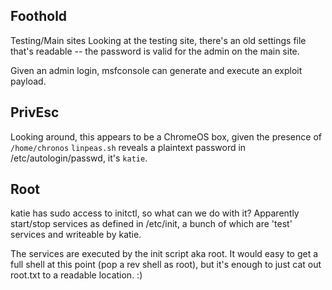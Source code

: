 ## Foothold

Testing/Main sites
Looking at the testing site, there's an old settings file that's readable -- the password is valid for the admin on the main site.

Given an admin login, msfconsole can generate and execute an exploit payload.

## PrivEsc

Looking around, this appears to be a ChromeOS box, given the presence of `/home/chronos`
`linpeas.sh` reveals a plaintext password in /etc/autologin/passwd, it's `katie`.

## Root

katie has sudo access to initctl, so what can we do with it?
Apparently start/stop services as defined in /etc/init, a bunch of which are 'test' services and writeable by katie.

The services are executed by the init script aka root. It would easy to get a full shell at this point (pop a rev shell as root), but it's enough to just cat out root.txt to a readable location. :)
